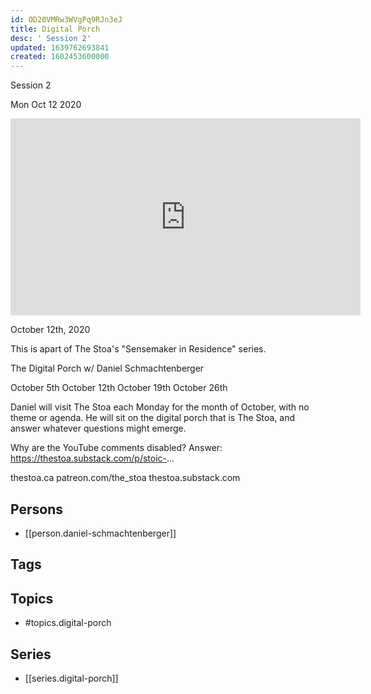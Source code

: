 ```yaml
---
id: OD20VMRw3WVgPq9RJn3eJ
title: Digital Porch
desc: ' Session 2'
updated: 1639762693841
created: 1602453600000
---
```



 Session 2

Mon Oct 12 2020

<iframe width="560" height="315" src="https://www.youtube.com/embed/Fj6UjIV2VQQ" title="Digital Porch: Session 2 w/ Daniel Schmachtenberger" frameborder="0" allow="accelerometer; autoplay; clipboard-write; encrypted-media; gyroscope; picture-in-picture" allowfullscreen ></iframe>

October 12th, 2020

This is apart of The Stoa's "Sensemaker in Residence" series. 

The Digital Porch w/ Daniel Schmachtenberger

October 5th
October 12th
October 19th
October 26th

Daniel will visit The Stoa each Monday for the month of October, with no theme or agenda. He will sit on the digital porch that is The Stoa, and answer whatever questions might emerge. 

Why are the YouTube comments disabled? Answer: https://thestoa.substack.com/p/stoic-...

thestoa.ca
patreon.com/the_stoa
thestoa.substack.com

## Persons

- [[person.daniel-schmachtenberger]]

## Tags



## Topics

- #topics.digital-porch

## Series

- [[series.digital-porch]]

